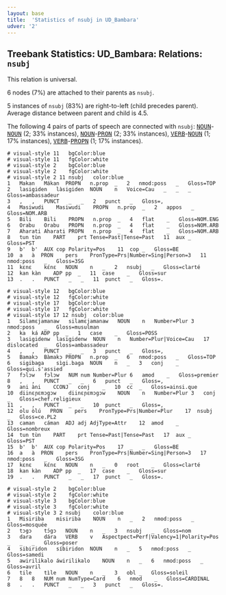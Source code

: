 ```yaml
---
layout: base
title:  'Statistics of nsubj in UD_Bambara'
udver: '2'
---
```


## Treebank Statistics: UD_Bambara: Relations: `nsubj`

This relation is universal.

6 nodes (7%) are attached to their parents as `nsubj`.

5 instances of `nsubj` (83%) are right-to-left (child precedes parent).
Average distance between parent and child is 4.5.

The following 4 pairs of parts of speech are connected with `nsubj`: <tt><a href="bm-pos-NOUN.html">NOUN</a></tt>-<tt><a href="bm-pos-NOUN.html">NOUN</a></tt> (2; 33% instances), <tt><a href="bm-pos-NOUN.html">NOUN</a></tt>-<tt><a href="bm-pos-PRON.html">PRON</a></tt> (2; 33% instances), <tt><a href="bm-pos-VERB.html">VERB</a></tt>-<tt><a href="bm-pos-NOUN.html">NOUN</a></tt> (1; 17% instances), <tt><a href="bm-pos-VERB.html">VERB</a></tt>-<tt><a href="bm-pos-PROPN.html">PROPN</a></tt> (1; 17% instances).


~~~ conllu
# visual-style 11	bgColor:blue
# visual-style 11	fgColor:white
# visual-style 2	bgColor:blue
# visual-style 2	fgColor:white
# visual-style 2 11 nsubj	color:blue
1	Makan	Mákan	PROPN	n.prop	_	2	nmod:poss	_	Gloss=TOP
2	lasigiden	làsigiden	NOUN	n	Voice=Cau	_	_	_	Gloss=ambassadeur
3	,	,	PUNCT	_	_	2	punct	_	Gloss=,
4	Masiwudi	Masiwudi	PROPN	n.prop	_	2	appos	_	Gloss=NOM.ARB
5	Bili	Bili	PROPN	n.prop	_	4	flat	_	Gloss=NOM.ENG
6	Orabu	Orabu	PROPN	n.prop	_	4	flat	_	Gloss=NOM.ARB
7	Aharati	Aharati	PROPN	n.prop	_	4	flat	_	Gloss=NOM.ARB
8	tun	tùn	PART	prt	Tense=Past|Tense=Past	11	aux	_	Gloss=PST
9	b'	b'	AUX	cop	Polarity=Pos	11	cop	_	Gloss=BE
10	a	à	PRON	pers	PronType=Prs|Number=Sing|Person=3	11	nmod:poss	_	Gloss=3SG
11	kɛnɛ	kɛ́nɛ	NOUN	n	_	2	nsubj	_	Gloss=clarté
12	kan	kàn	ADP	pp	_	11	case	_	Gloss=sur
13	.	.	PUNCT	_	_	11	punct	_	Gloss=.

~~~


~~~ conllu
# visual-style 12	bgColor:blue
# visual-style 12	fgColor:white
# visual-style 17	bgColor:blue
# visual-style 17	fgColor:white
# visual-style 17 12 nsubj	color:blue
1	Silamɛjamanaw	silamɛjamanaw	NOUN	n	Number=Plur	3	nmod:poss	_	Gloss=musulman
2	ka	ká	ADP	pp	_	1	case	_	Gloss=POSS
3	lasigidenw	lasigidenw	NOUN	n	Number=Plur|Voice=Cau	17	dislocated	_	Gloss=ambassadeur
4	,	,	PUNCT	_	_	3	punct	_	Gloss=,
5	Bamakɔ	Bàmakɔ	PROPN	n.prop	_	6	nmod:poss	_	Gloss=TOP
6	sigibaga	sìgi.baga	NOUN	n	_	3	conj	_	Gloss=qui.s'assied
7	fɔlɔw	fɔlɔw	NUM	num	Number=Plur	6	amod	_	Gloss=premier
8	,	,	PUNCT	_	_	6	punct	_	Gloss=,
9	ani	àni	CCONJ	conj	_	10	cc	_	Gloss=ainsi.que
10	diinɛɲɛmɔgɔw	diinɛɲɛmɔgɔw	NOUN	n	Number=Plur	3	conj	_	Gloss=chef.religieux
11	,	,	PUNCT	_	_	10	punct	_	Gloss=,
12	olu	òlú	PRON	pers	PronType=Prs|Number=Plur	17	nsubj	_	Gloss=ce.PL2
13	caman	cáman	ADJ	adj	AdjType=Attr	12	amod	_	Gloss=nombreux
14	tun	tùn	PART	prt	Tense=Past|Tense=Past	17	aux	_	Gloss=PST
15	b'	b'	AUX	cop	Polarity=Pos	17	_	_	Gloss=BE
16	a	à	PRON	pers	PronType=Prs|Number=Sing|Person=3	17	nmod:poss	_	Gloss=3SG
17	kɛnɛ	kɛ́nɛ	NOUN	n	_	0	root	_	Gloss=clarté
18	kan	kàn	ADP	pp	_	17	case	_	Gloss=sur
19	.	.	PUNCT	_	_	17	punct	_	Gloss=.

~~~


~~~ conllu
# visual-style 2	bgColor:blue
# visual-style 2	fgColor:white
# visual-style 3	bgColor:blue
# visual-style 3	fgColor:white
# visual-style 3 2 nsubj	color:blue
1	Misiriba	misiriba	NOUN	n	_	2	nmod:poss	_	Gloss=mosquée
2	tɔgɔ	tɔ́gɔ	NOUN	n	_	3	nsubj	_	Gloss=nom
3	dara	dára	VERB	v	Aspectpect=Perf|Valency=1|Polarity=Pos	_	_	_	Gloss=poser
4	sibiridon	síbiridon	NOUN	n	_	5	nmod:poss	_	Gloss=samedi
5	awirilikalo	áwirilikalo	NOUN	n	_	6	nmod:poss	_	Gloss=avril
6	tile	tìle	NOUN	n	_	3	obl	_	Gloss=soleil
7	8	8	NUM	num	NumType=Card	6	nmod	_	Gloss=CARDINAL
8	.	.	PUNCT	_	_	3	punct	_	Gloss=.

~~~


